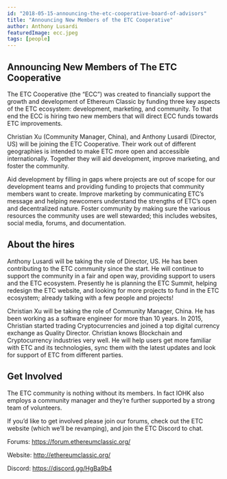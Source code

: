 ```yaml
---
id: "2018-05-15-announcing-the-etc-cooperative-board-of-advisors"
title: "Announcing New Members of the ETC Cooperative"
author: Anthony Lusardi
featuredImage: ecc.jpeg
tags: [people]
---
```


## Announcing New Members of The ETC Cooperative

The ETC Cooperative (the “ECC”) was created to financially support the growth and development of Ethereum Classic by funding three key aspects of the ETC ecosystem: development, marketing, and community. To that end the ECC is hiring two new members that will direct ECC funds towards ETC improvements.

Christian Xu (Community Manager, China), and Anthony Lusardi (Director, US) will be joining the ETC Cooperative. Their work out of different geographies is intended to make ETC more open and accessible internationally. Together they will aid development, improve marketing, and foster the community.

Aid development by filling in gaps where projects are out of scope for our development teams and providing funding to projects that community members want to create.
Improve marketing by communicating ETC’s message and helping newcomers understand the strengths of ETC’s open and decentralized nature.
Foster community by making sure the various resources the community uses are well stewarded; this includes websites, social media, forums, and documentation.

## About the hires

Anthony Lusardi will be taking the role of Director, US. He has been contributing to the ETC community since the start. He will continue to support the community in a fair and open way, providing support to users and the ETC ecosystem. Presently he is planning the ETC Summit, helping redesign the ETC website, and looking for more projects to fund in the ETC ecosystem; already talking with a few people and projects!

Christian Xu will be taking the role of Community Manager, China. He has been working as a software engineer for more than 10 years. In 2015, Christian started trading Cryptocurrencies and joined a top digital currency exchange as Quality Director. Christian knows Blockchain and Cryptocurrency industries very well. He will help users get more familiar with ETC and its technologies, sync them with the latest updates and look for support of ETC from different parties.

## Get Involved

The ETC community is nothing without its members. In fact IOHK also employs a community manager and they’re further supported by a strong team of volunteers.

If you’d like to get involved please join our forums, check out the ETC website (which we’ll be revamping), and join the ETC Discord to chat.

Forums: https://forum.ethereumclassic.org/

Website: http://ethereumclassic.org/

Discord: https://discord.gg/HgBa9b4
